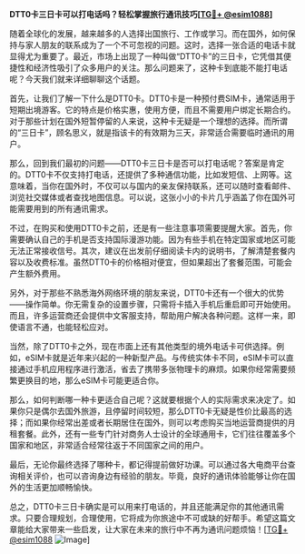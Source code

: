 **DTT0卡三日卡可以打电话吗？轻松掌握旅行通讯技巧[[TG💪+ @esim1088](https://t.me/s/esim1088)]**

随着全球化的发展，越来越多的人选择出国旅行、工作或学习。而在国外，如何保持与家人朋友的联系成为了一个不可忽视的问题。这时，选择一张合适的电话卡就显得尤为重要了。最近，市场上出现了一种叫做“DTT0卡”的三日卡，它凭借其便捷性和经济性吸引了众多用户的关注。那么问题来了，这种卡到底能不能打电话呢？今天我们就来详细聊聊这个话题。

首先，让我们了解一下什么是DTT0卡。DTT0卡是一种预付费SIM卡，通常适用于短期出境游客。它的特点是价格实惠，使用方便，而且不需要用户绑定长期合约。对于那些计划在国外短暂停留的人来说，这种卡无疑是一个理想的选择。而所谓的“三日卡”，顾名思义，就是指该卡的有效期为三天，非常适合需要临时通讯的用户。

那么，回到我们最初的问题——DTT0卡三日卡是否可以打电话呢？答案是肯定的。DTT0卡不仅支持打电话，还提供了多种通信功能，比如发短信、上网等。这意味着，当你在国外时，不仅可以与国内的亲友保持联系，还可以随时查看邮件、浏览社交媒体或者查找地图信息。可以说，这张小小的卡片几乎涵盖了你在国外可能需要用到的所有通讯需求。

不过，在购买和使用DTT0卡之前，还是有一些注意事项需要提醒大家。首先，你需要确认自己的手机是否支持国际漫游功能。因为有些手机在特定国家或地区可能无法正常接收信号。其次，建议在出发前仔细阅读卡内的说明书，了解清楚套餐内容以及收费标准。虽然DTT0卡的价格相对便宜，但如果超出了套餐范围，可能会产生额外费用。

另外，对于那些不熟悉海外网络环境的朋友来说，DTT0卡还有一个很大的优势——操作简单。你无需复杂的设置步骤，只需将卡插入手机后重启即可开始使用。而且，许多运营商还会提供中文客服支持，帮助用户解决各种问题。这样一来，即使语言不通，也能轻松应对。

当然，除了DTT0卡之外，现在市面上还有其他类型的境外电话卡可供选择。例如，eSIM卡就是近年来兴起的一种新型产品。与传统实体卡不同，eSIM卡可以直接通过手机应用程序进行激活，省去了携带多张物理卡的麻烦。如果你经常需要频繁更换目的地，那么eSIM卡可能更适合你。

那么，如何判断哪一种卡更适合自己呢？这就要根据个人的实际需求来决定了。如果你只是偶尔去国外旅游，且停留时间较短，那么DTT0卡无疑是性价比最高的选择；而如果你经常出差或者长期居住在国外，则可以考虑购买当地运营商提供的月租套餐。此外，还有一些专门针对商务人士设计的全球通用卡，它们往往覆盖多个国家和地区，非常适合经常往返于不同国家之间的用户。

最后，无论你最终选择了哪种卡，都记得提前做好功课。可以通过各大电商平台查询相关评价，也可以咨询身边有经验的朋友。毕竟，良好的通讯体验能够让你在国外的生活更加顺畅愉快。

总之，DTT0卡三日卡确实是可以用来打电话的，并且还能满足你的其他通讯需求。只要合理规划，合理使用，它将成为你旅途中不可或缺的好帮手。希望这篇文章能给大家带来一些启发，让大家在未来的旅行中不再为通讯问题烦恼！[[TG💪+ @esim1088](https://t.me/s/esim1088) ![Image](https://i.postimg.cc/4NQfJmqS/Snipaste-2025-05-13-00-14-12.png)]